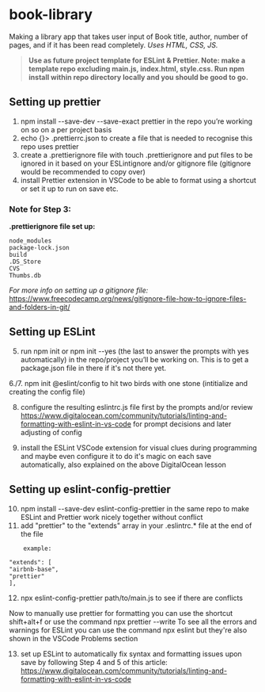 # book-library

Making a library app that takes user input of Book title, author, number of pages, and if it has been read completely. _Uses HTML, CSS, JS._

> **Use as future project template for ESLint & Prettier. Note: make a template repo excluding main.js, index.html, style.css. Run npm install within repo directory locally and you should be good to go.**

## Setting up prettier

1. npm install --save-dev --save-exact prettier in the repo you’re working on so on a per project basis
2. echo {}> .prettierrc.json to create a file that is needed to recognise this repo uses prettier
3. create a .prettierignore file with touch .prettierignore and put files to be ignored in it based on your ESLintignore and/or gitignore file (gitignore would be recommended to copy over)
4. install Prettier extension in VSCode to be able to format using a shortcut or set it up to run on save etc.

### Note for Step 3:

**.prettierignore file set up:**

```
node_modules
package-lock.json
build
.DS_Store
CVS
Thumbs.db
```

_For more info on setting up a gitignore file:_
https://www.freecodecamp.org/news/gitignore-file-how-to-ignore-files-and-folders-in-git/

## Setting up ESLint

5. run npm init or npm init --yes (the last to answer the prompts with yes automatically) in the repo/project you’ll be working on. This is to get a package.json file in there if it's not there yet.

6./7. npm init @eslint/config to hit two birds with one stone (intitialize and creating the config file)

8. configure the resulting eslintrc.js file first by the prompts and/or review https://www.digitalocean.com/community/tutorials/linting-and-formatting-with-eslint-in-vs-code for prompt decisions and later adjusting of config

9. install the ESLint VSCode extension for visual clues during programming and maybe even configure it to do it's magic on each save automatically, also explained on the above DigitalOcean lesson

## Setting up eslint-config-prettier

10. npm install --save-dev eslint-config-prettier in the same repo to make ESLint and Prettier work nicely together without conflict
11. add "prettier" to the "extends" array in your .eslintrc.\* file at the end of the file

```
    example:

"extends": [
"airbnb-base",
"prettier"
],
```

12. npx eslint-config-prettier path/to/main.js to see if there are conflicts

Now to manually use prettier for formatting you can use the shortcut shift+alt+f or use the command npx prettier --write <filename>
To see all the errors and warnings for ESLint you can use the command npx eslint <filename> but they're also shown in the VSCode Problems section

13. set up ESLint to automatically fix syntax and formatting issues upon save by following Step 4 and 5 of this article: https://www.digitalocean.com/community/tutorials/linting-and-formatting-with-eslint-in-vs-code
